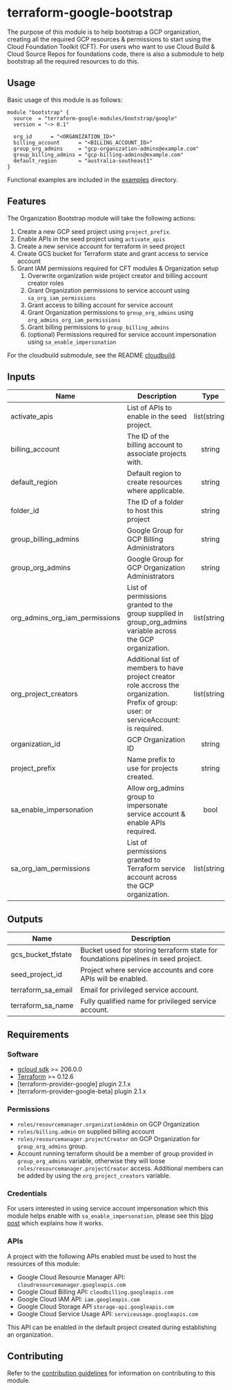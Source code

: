 # terraform-google-bootstrap

The purpose of this module is to help bootstrap a GCP organization, creating all the required GCP resources & permissions to start using the Cloud Foundation Toolkit (CFT). For users who want to use Cloud Build & Cloud Source Repos for foundations code, there is also a submodule to help bootstrap all the required resources to do this.

## Usage

Basic usage of this module is as follows:

```hcl
module "bootstrap" {
  source  = "terraform-google-modules/bootstrap/google"
  version = "~> 0.1"

  org_id      = "<ORGANIZATION_ID>"
  billing_account      = "<BILLING_ACCOUNT_ID>"
  group_org_admins     = "gcp-organization-admins@example.com"
  group_billing_admins = "gcp-billing-admins@example.com"
  default_region       = "australia-southeast1"
}
```

Functional examples are included in the
[examples](./examples/) directory.

## Features

The Organization Bootstrap module will take the following actions:

1. Create a new GCP seed project using `project_prefix`.
1. Enable APIs in the seed project using `activate_apis`
1. Create a new service account for terraform in seed project
1. Create GCS bucket for Terraform state and grant access to service account
1. Grant IAM permissions required for CFT modules & Organization setup
    1. Overwrite organization wide project creator and billing account creator roles
    1. Grant Organization permissions to service account using `sa_org_iam_permissions`
    1. Grant access to billing account for service account
    1. Grant Organization permissions to `group_org_admins` using `org_admins_org_iam_permissions`
    1. Grant billing permissions to `group_billing_admins`
    1. (optional) Permissions required for service account impersonation using `sa_enable_impersonation`

For the cloudbuild submodule, see the README [cloudbuild](./modules/cloudbuild).


<!-- BEGINNING OF PRE-COMMIT-TERRAFORM DOCS HOOK -->
## Inputs

| Name | Description | Type | Default | Required |
|------|-------------|:----:|:-----:|:-----:|
| activate\_apis | List of APIs to enable in the seed project. | list(string) | `<list>` | no |
| billing\_account | The ID of the billing account to associate projects with. | string | n/a | yes |
| default\_region | Default region to create resources where applicable. | string | n/a | yes |
| folder\_id | The ID of a folder to host this project | string | `""` | no |
| group\_billing\_admins | Google Group for GCP Billing Administrators | string | n/a | yes |
| group\_org\_admins | Google Group for GCP Organization Administrators | string | n/a | yes |
| org\_admins\_org\_iam\_permissions | List of permissions granted to the group supplied in group_org_admins variable across the GCP organization. | list(string) | `<list>` | no |
| org\_project\_creators | Additional list of members to have project creator role accross the organization. Prefix of group: user: or serviceAccount: is required. | list(string) | `<list>` | no |
| organization\_id | GCP Organization ID | string | n/a | yes |
| project\_prefix | Name prefix to use for projects created. | string | `"cft"` | no |
| sa\_enable\_impersonation | Allow org_admins group to impersonate service account & enable APIs required. | bool | `"false"` | no |
| sa\_org\_iam\_permissions | List of permissions granted to Terraform service account across the GCP organization. | list(string) | `<list>` | no |

## Outputs

| Name | Description |
|------|-------------|
| gcs\_bucket\_tfstate | Bucket used for storing terraform state for foundations pipelines in seed project. |
| seed\_project\_id | Project where service accounts and core APIs will be enabled. |
| terraform\_sa\_email | Email for privileged service account. |
| terraform\_sa\_name | Fully qualified name for privileged service account. |

<!-- END OF PRE-COMMIT-TERRAFORM DOCS HOOK -->

## Requirements

### Software

-   [gcloud sdk](https://cloud.google.com/sdk/install) >= 206.0.0
-   [Terraform](https://www.terraform.io/downloads.html) >= 0.12.6
-   [terraform-provider-google] plugin 2.1.x
-   [terraform-provider-google-beta] plugin 2.1.x

### Permissions

- `roles/resourcemanager.organizationAdmin` on GCP Organization
- `roles/billing.admin` on supplied billing account
- `roles/resourcemanager.projectCreator` on GCP Organization for `group_org_admins` group.
- Account running terraform should be a member of group provided in `group_org_admins` variable, otherwise they will loose `roles/resourcemanager.projectCreator` access. Additional members can be added by using the `org_project_creators` variable.

### Credentials

For users interested in using service account impersonation which this module helps enable with `sa_enable_impersonation`, please see this [blog post](https://medium.com/google-cloud/terraform-assume-role-and-service-account-impersonation-on-google-cloud-ffc553863e72) which explains how it works.

### APIs

A project with the following APIs enabled must be used to host the
resources of this module:

- Google Cloud Resource Manager API: `cloudresourcemanager.googleapis.com`
- Google Cloud Billing API: `cloudbilling.googleapis.com`
- Google Cloud IAM API: `iam.googleapis.com`
- Google Cloud Storage API `storage-api.googleapis.com`
- Google Cloud Service Usage API: `serviceusage.googleapis.com`

This API can be enabled in the default project created during establishing an organization.

## Contributing

Refer to the [contribution guidelines](./CONTRIBUTING.md) for
information on contributing to this module.

